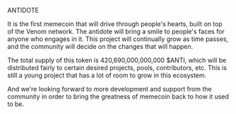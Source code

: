 ANTIDOTE


It is the first memecoin that will drive through people's hearts, built on top of the Venom network.
The antidote will bring a smile to people's faces for anyone who engages in it.
This project will continually grow as time passes, and the community will decide on the changes that will happen.


The total supply of this token is 420,690,000,000,000 $ANTI, which will be distributed fairly to certain desired projects, pools, contributors, etc.
This is still a young project that has a lot of room to grow in this ecosystem. 


And we're looking forward to more development and support from the community in order to bring the greatness of memecoin back to how it used to be.
